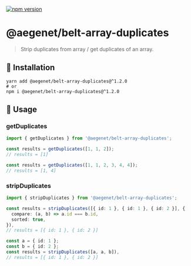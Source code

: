 [![npm version](https://img.shields.io/npm/v/@aegenet/belt-array-duplicates.svg)](https://www.npmjs.com/package/@aegenet/belt-array-duplicates)
<br>

# @aegenet/belt-array-duplicates

> Strip duplicates from array / get duplicates of an array.

## 💾 Installation

```shell
yarn add @aegenet/belt-array-duplicates@^1.2.0
# or
npm i @aegenet/belt-array-duplicates@^1.2.0
```

## 📝 Usage

### getDuplicates

```typescript
import { getDuplicates } from '@aegenet/belt-array-duplicates';

const results = getDuplicates([1, 1, 2]);
// results = [1]
```

```typescript
const results = getDuplicates([1, 1, 2, 3, 4, 4]);
// results = [1, 4]
```

### stripDuplicates

```typescript
import { stripDuplicates } from '@aegenet/belt-array-duplicates';

const results = stripDuplicates([{ id: 1 }, { id: 1 }, { id: 2 }], {
  compare: (a, b) => a.id === b.id,
  sorted: true,
}),
// results = [{ id: 1 }, { id: 2 }]
```

```typescript
const a = { id: 1 };
const b = { id: 2 };
const results = stripDuplicates([a, a, b]),
// results = [{ id: 1 }, { id: 2 }]
```
